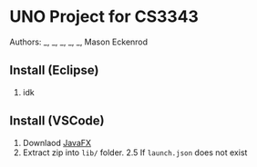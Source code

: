 # UNO Project for CS3343

Authors: _, _, _, _, _, Mason Eckenrod

## Install (Eclipse)

1. idk

## Install (VSCode)

1. Downlaod [JavaFX](https://gluonhq.com/products/javafx/)
2. Extract zip into `lib/` folder.
    2.5 If `launch.json` does not exist
